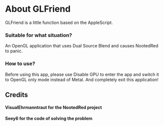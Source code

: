 # About GLFriend

GLFriend is a little function based on the AppleScript.

### Suitable for what situation?

An OpenGL application that uses Dual Source Blend and causes NootedRed to panic.

### How to use?

Before using this app, please use Disable GPU to enter the app and switch it to OpenGL only mode instead of Metal. And completely exit this application!

## Credits
#### VisualEhrmanntraut for the NootedRed project
#### Seey6 for the code of solving the problem 
